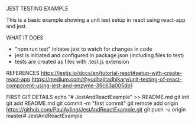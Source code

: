 JEST TESTING EXAMPLE

This is a basic example showing a unit test setup in react using react-app and jest. 

WHAT IT DOES
- "npm run test" initates jest to watch for changes in code
- jest is initiated and configured in package.json (including files to test)
- tests are created as files with .test.js extension

REFERENCES
https://jestjs.io/docs/en/tutorial-react#setup-with-create-react-app
https://medium.com/@yudhajitadhikary/unit-testing-of-react-component-using-jest-and-enzyme-39c63a005db1


FIRST GIT DETAILS
echo "# JestAndReactExample" >> README.md
git init
git add README.md
git commit -m "first commit"
git remote add origin https://github.com/PaulAyling/JestAndReactExample.git
git push -u origin master# JestAndReactExample
